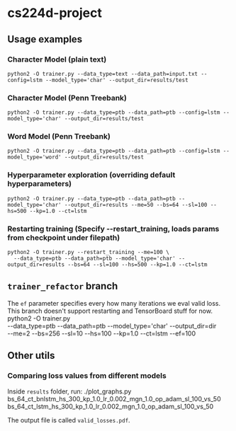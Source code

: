 # cs224d-project

## Usage examples

### Character Model (plain text)
    python2 -O trainer.py --data_type=text --data_path=input.txt --config=lstm --model_type='char' --output_dir=results/test

### Character Model (Penn Treebank)
    python2 -O trainer.py --data_type=ptb --data_path=ptb --config=lstm --model_type='char' --output_dir=results/test

### Word Model (Penn Treebank)

    python2 -O trainer.py --data_type=ptb --data_path=ptb --config=lstm --model_type='word' --output_dir=results/test

### Hyperparameter exploration (overriding default hyperparameters)
    python2 -O trainer.py --data_type=ptb --data_path=ptb --model_type='char' --output_dir=results --me=50 --bs=64 --sl=100 --hs=500 --kp=1.0 --ct=lstm

### Restarting training (Specify --restart_training, loads params from checkpoint under filepath)
    python2 -O trainer.py --restart_training --me=100 \
      --data_type=ptb --data_path=ptb --model_type='char' --output_dir=results --bs=64 --sl=100 --hs=500 --kp=1.0 --ct=lstm


## `trainer_refactor` branch
The `ef` parameter specifies every how many iterations we eval valid loss.
This branch doesn't support restarting and TensorBoard stuff for now.
    python2 -O trainer.py \
        --data_type=ptb --data_path=ptb --model_type='char' --output_dir=dir \
        --me=2 --bs=256 --sl=10 --hs=100 --kp=1.0 --ct=lstm --ef=100



## Other utils

### Comparing loss values from different models
Inside `results` folder, run:
    ./plot_graphs.py \
        bs_64_ct_bnlstm_hs_300_kp_1.0_lr_0.002_mgn_1.0_op_adam_sl_100_vs_50 \
        bs_64_ct_lstm_hs_300_kp_1.0_lr_0.002_mgn_1.0_op_adam_sl_100_vs_50

The output file is called `valid_losses.pdf`.


